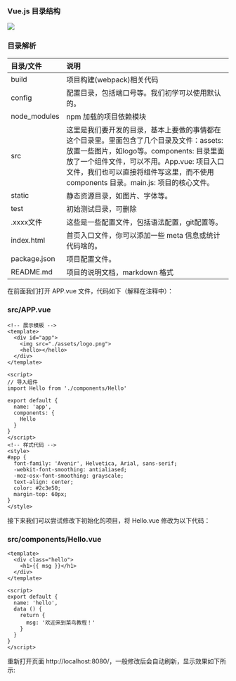 ### Vue.js 目录结构

![](http://www.runoob.com/wp-content/uploads/2017/01/B6E593E3-F284-4C58-A610-94C6ACDAD485.jpg)

### 目录解析

| 目录/文件 | 说明 |
| :--- | :--- |
| build | 项目构建\(webpack\)相关代码 |
| config | 配置目录，包括端口号等。我们初学可以使用默认的。 |
| node\_modules | npm 加载的项目依赖模块 |
| src | 这里是我们要开发的目录，基本上要做的事情都在这个目录里。里面包含了几个目录及文件：assets: 放置一些图片，如logo等。components: 目录里面放了一个组件文件，可以不用。App.vue: 项目入口文件，我们也可以直接将组件写这里，而不使用 components 目录。main.js: 项目的核心文件。 |
| static | 静态资源目录，如图片、字体等。 |
| test | 初始测试目录，可删除 |
| .xxxx文件 | 这些是一些配置文件，包括语法配置，git配置等。 |
| index.html | 首页入口文件，你可以添加一些 meta 信息或统计代码啥的。 |
| package.json | 项目配置文件。 |
| README.md | 项目的说明文档，markdown 格式 |

在前面我们打开 APP.vue 文件，代码如下（解释在注释中）：

### src/APP.vue

```
<!-- 展示模板 -->
<template>
  <div id="app">
    <img src="./assets/logo.png">
    <hello></hello>
  </div>
</template>
 
<script>
// 导入组件
import Hello from './components/Hello'
 
export default {
  name: 'app',
  components: {
    Hello
  }
}
</script>
<!-- 样式代码 -->
<style>
#app {
  font-family: 'Avenir', Helvetica, Arial, sans-serif;
  -webkit-font-smoothing: antialiased;
  -moz-osx-font-smoothing: grayscale;
  text-align: center;
  color: #2c3e50;
  margin-top: 60px;
}
</style>

```

接下来我们可以尝试修改下初始化的项目，将 Hello.vue 修改为以下代码：

### src/components/Hello.vue

```
<template>
  <div class="hello">
    <h1>{{ msg }}</h1>
  </div>
</template>
 
<script>
export default {
  name: 'hello',
  data () {
    return {
      msg: '欢迎来到菜鸟教程！'
    }
  }
}
</script>
```

重新打开页面 http://localhost:8080/，一般修改后会自动刷新，显示效果如下所示:

